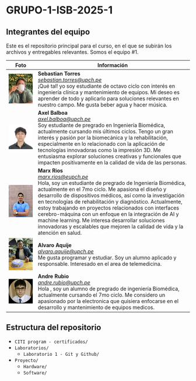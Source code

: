 # GRUPO-1-ISB-2025-1

## Integrantes del equipo

Este es el repositorio principal para el curso, en el que se subirán los archivos y entregables relevantes. Somos el equipo #1.

| Foto | Información |
|------|-------------|
| <img src="images/sebas.jpg" width="500"> | **Sebastian Torres**<br><i><u style="color:blue">sebastian.torres@upch.pe</u></i><br>¡Qué tal! yo soy estudiante de octavo ciclo con interés en ingeniería clínica y mantenimiento de equipos. Mi deseo es aprender de todo y aplicarlo para soluciones relevantes en nuestro campo. Me gusta beber agua y hacer música. |
| <img src="images/axel.jpg" width="500">| **Axel Balboa**<br><i><u style="color:blue">axel.balboa@upch.pe</u></i><br>Soy estudiante de pregrado en Ingeniería Biomédica, actualmente cursando mis últimos ciclos. Tengo un gran interés y pasión por la biomecánica y la rehabilitación, especialmente en lo relacionado con la aplicación de tecnologías innovadoras como la impresión 3D. Me entusiasma explorar soluciones creativas y funcionales que impacten positivamente en la calidad de vida de las personas.|
| <img src="images/marx.jpg" width="500"> | **Marx Rios**<br><i><u style="color:blue">marx.rios@eupch.pe</u></i><br>Hola, soy un estudiante de pregrado de Ingeniería Biomédica, actualmente en el 7mo ciclo. Me apasiona el diseño y desarrollo de dispositivos médicos, así como la investigación en tecnologías de rehabilitación y diagnóstico. Actualmente, estoy trabajando en proyectos relacionados con interfaces cerebro-máquina con un enfoque en la integración de AI y machine learning. Me interesa desarrollar soluciones innovadoras y escalables que mejoren la calidad de vida y la atención en salud. |
| <img src="images/alvaro.jpg" width="500">| **Alvaro Aquije**<br><i><u style="color:blue">alvaro.aquije@upch.pe</u></i><br> Me gusta programar y estudiar. Soy un alumno aplicado y responsable. Interesado en el area de telemedicina.|
| <img src="images/andre.jpg" width="500"> | **Andre Rubio**<br><i><u style="color:blue">andre.rubio@upch.pe</u></i><br>Hola , soy un alumno de pregrado de ingeniería Biomédica, actualmente cursando el 7mo ciclo. Me considero un apasionado por la electronica que quisiera enfocarse en el desarrollo y mantenimiento de equipos medicos. |

## Estructura del repositorio
- `CITI program - certificados/`
- `Laboratorios/`
  - `Laboratorio 1 - Git y Github/`
- `Proyecto/`
  - `Hardware/`
  - `Software/`
